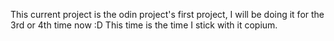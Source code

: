 This current project is the odin project's first project, I will be doing it for the 3rd
or 4th time now :D This time is the time I stick with it copium.